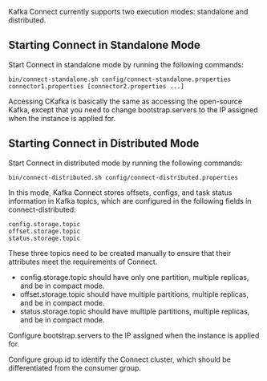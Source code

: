 Kafka Connect currently supports two execution modes: standalone and distributed.


## Starting Connect in Standalone Mode
Start Connect in standalone mode by running the following commands:
```
bin/connect-standalone.sh config/connect-standalone.properties connector1.properties [connector2.properties ...]
```
Accessing CKafka is basically the same as accessing the open-source Kafka, except that you need to change bootstrap.servers to the IP assigned when the instance is applied for.

## Starting Connect in Distributed Mode
Start Connect in distributed mode by running the following commands:
```
bin/connect-distributed.sh config/connect-distributed.properties
```
In this mode, Kafka Connect stores offsets, configs, and task status information in Kafka topics, which are configured in the following fields in connect-distributed:
```
config.storage.topic
offset.storage.topic
status.storage.topic
```
These three topics need to be created manually to ensure that their attributes meet the requirements of Connect.

- config.storage.topic should have only one partition, multiple replicas, and be in compact mode.
- offset.storage.topic should have multiple partitions, multiple replicas, and be in compact mode.
- status.storage.topic should have multiple partitions, multiple replicas, and be in compact mode.

Configure bootstrap.servers to the IP assigned when the instance is applied for.

Configure group.id to identify the Connect cluster, which should be differentiated from the consumer group.


